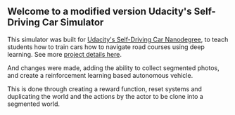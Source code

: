 ## Welcome to a modified version Udacity's Self-Driving Car Simulator 

This simulator was built for [Udacity's Self-Driving Car Nanodegree](https://udacity.com/drive), to teach students how to train cars how to navigate road courses using deep learning. See more [project details here](https://github.com/udacity/CarND-Behavioral-Cloning-P3).

And changes were made, adding the ability to collect segmented photos, and create a reinforcement learning based autonomous vehicle.

This is done through creating a reward function, reset systems and duplicating the world and the actions by the actor to be clone into a segmented world.
